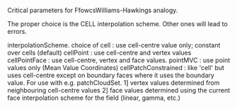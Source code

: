 
Critical parameters for FfowcsWilliams-Hawkings analogy.

The proper choice is the CELL interpolation scheme. Other ones will lead to errors.

interpolationScheme. choice of
      cell          : use cell-centre value only; constant over cells (default)
      cellPoint     : use cell-centre and vertex values
      cellPointFace : use cell-centre, vertex and face values.
      pointMVC      : use point values only (Mean Value Coordinates)
      cellPatchConstrained : like 'cell' but uses cell-centre except on
                             boundary faces where it uses the boundary value.
                             For use with e.g. patchCloudSet.
1] vertex values determined from neighbouring cell-centre values
2] face values determined using the current face interpolation scheme for the field (linear, gamma, etc.)